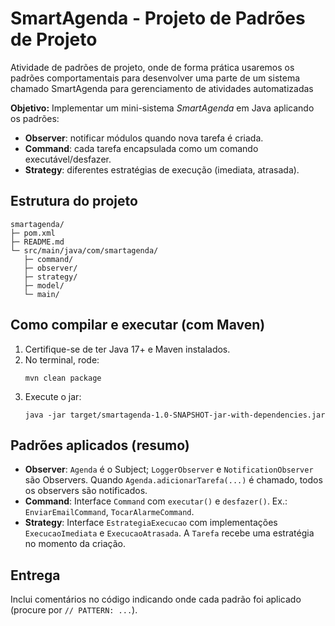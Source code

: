 # SmartAgenda - Projeto de Padrões de Projeto

Atividade de padrões de projeto, onde de forma prática usaremos os padrões comportamentais para desenvolver uma parte de um sistema chamado SmartAgenda para gerenciamento de atividades automatizadas

**Objetivo:** Implementar um mini-sistema *SmartAgenda* em Java aplicando os padrões:
- **Observer**: notificar módulos quando nova tarefa é criada.
- **Command**: cada tarefa encapsulada como um comando executável/desfazer.
- **Strategy**: diferentes estratégias de execução (imediata, atrasada).

## Estrutura do projeto
```
smartagenda/
├─ pom.xml
├─ README.md
└─ src/main/java/com/smartagenda/
   ├─ command/
   ├─ observer/
   ├─ strategy/
   ├─ model/
   └─ main/
```

## Como compilar e executar (com Maven)
1. Certifique-se de ter Java 17+ e Maven instalados.
2. No terminal, rode:
   ```
   mvn clean package
   ```
3. Execute o jar:
   ```
   java -jar target/smartagenda-1.0-SNAPSHOT-jar-with-dependencies.jar
   ```

## Padrões aplicados (resumo)
- **Observer**: `Agenda` é o Subject; `LoggerObserver` e `NotificationObserver` são Observers. Quando `Agenda.adicionarTarefa(...)` é chamado, todos os observers são notificados.
- **Command**: Interface `Command` com `executar()` e `desfazer()`. Ex.: `EnviarEmailCommand`, `TocarAlarmeCommand`.
- **Strategy**: Interface `EstrategiaExecucao` com implementações `ExecucaoImediata` e `ExecucaoAtrasada`. A `Tarefa` recebe uma estratégia no momento da criação.

## Entrega
Inclui comentários no código indicando onde cada padrão foi aplicado (procure por `// PATTERN: ...`).

